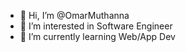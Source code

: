 - 👋 Hi, I’m @OmarMuthanna
- 👀 I’m interested in Software Engineer 
- 🌱 I’m currently learning Web/App Dev

<!---
OmarMuthanna/OmarMuthanna is a ✨ special ✨ repository because its `README.md` (this file) appears on your GitHub profile.
You can click the Preview link to take a look at your changes.
--->
